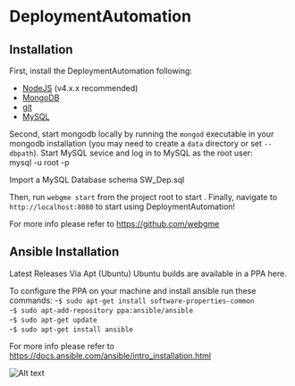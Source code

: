# DeploymentAutomation
## Installation

First, install the DeploymentAutomation following:
- [NodeJS](https://nodejs.org/en/) (v4.x.x recommended)
- [MongoDB](https://www.mongodb.com/)
- [git](https://github.com/git)
- [MySQL](https://www.mysql.com/)

Second, start mongodb locally by running the `mongod` executable in your mongodb installation (you may need to create a `data` directory or set `--dbpath`).
Start MySQL sevice and log in to MySQL as the root user: <br>
mysql -u root -p<br>

Import a MySQL Database schema
SW_Dep.sql

Then, run `webgme start` from the project root to start . Finally, navigate to `http://localhost:8080` to start using DeploymentAutomation!

For more info please refer to https://github.com/webgme


## Ansible Installation

Latest Releases Via Apt (Ubuntu)
Ubuntu builds are available in a PPA here.

To configure the PPA on your machine and install ansible run these commands:
 -`$ sudo apt-get install software-properties-common`<br>
  -`$ sudo apt-add-repository ppa:ansible/ansible`<br>
 -`$ sudo apt-get update`<br>
 -`$ sudo apt-get install ansible`<br>


For more info please refer to https://docs.ansible.com/ansible/intro_installation.html

![Alt text](/https://github.com/doc-vu/DeploymentAutomation/blob/master/CloudCAMP.png)
